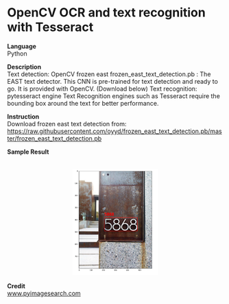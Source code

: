 # OpenCV OCR and text recognition with Tesseract

<b>Language</b><br>
Python

<b>Description</b><br>
Text detection: OpenCV frozen east
frozen_east_text_detection.pb : The EAST text detector. This CNN  is pre-trained for text detection and ready to go. It is provided with OpenCV. (Download below)
Text recognition: pytesseract engine
Text Recognition engines such as Tesseract require the bounding box around the text for better performance.

<b>Instruction</b><br>
Download frozen east text detection from:
https://raw.githubusercontent.com/oyyd/frozen_east_text_detection.pb/master/frozen_east_text_detection.pb

<b>Sample Result</b><br>
<br><center>
<img src="https://github.com/tgalala/Simple-OCR/blob/master/images/sample.png?raw=true" width="200">
</center>

<b>Credit</b><br>
www.pyimagesearch.com
